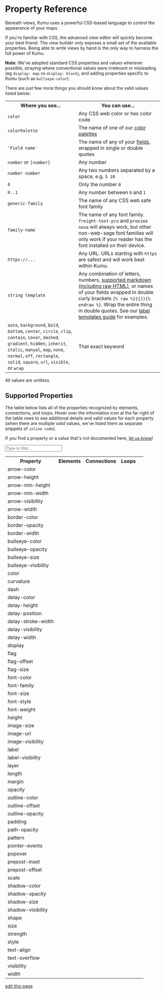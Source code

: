 # Property Reference

Beneath views, Kumu uses a powerful CSS-based language to control the appearance of your maps.

If you're familiar with CSS, the advanced view editor will quickly
become your best friend.  The view builder only exposes a small set
of the available properties.  Being able to write views by hand is
the only way to harness the full power of Kumu.

**Note:** We've adopted standard CSS properties and values wherever possible, straying where
conventional values were irrelevant or misleading (eg `display: map` vs `display: block`),
and adding properties specific to Kumu (such as `bullseye-color`).

There are just few more things you should know about the valid values listed below:

<table class="table border-bottom">
  <tbody>
    <tr>
      <th>Where you see...</th>
      <th>You can use...</th>
    </tr>
    <tr>
      <td><code>color</code></td>
      <td>Any CSS web color or hex color code</td>
    </tr>
    <tr>
      <td><code>colorPalette</code></td>
      <td>The name of one of our <a href="/guides/color-reference.html">color palettes</a></td>
    </tr>
    <tr>
      <td><code>'Field name'</code></td>
      <td>The name of any of your <a href="/guides/fields.html">fields</a>, wrapped in single or double quotes</td>
    </tr>
    <tr>
      <td><code>number</code> or <code>[number]</code></td>
      <td>Any number</td>
    </tr>
    <tr>
      <td><code>number number</code></td>
      <td>Any two numbers separated by a space, e.g. <code>5 10</code></td>
    </tr>
    <tr>
      <td><code>0</code></td>
      <td>Only the number <code>0</code></td>
    </tr>
    <tr>
      <td><code>0..1</code></td>
      <td>Any number between <code>0</code> and <code>1</code></td>
    </tr>
    <tr>
      <td><code>generic-family</code></td>
      <td>The name of any CSS web safe font family</td>
    </tr>
    <tr>
      <td><code>family-name</code></td>
      <td>The name of any font family. <code>freight-text-pro</code> and <code>proxima nova</code> will always work, but other non-web-sage font families will only work if your reader has the font installed on their device.</td>
    </tr>
    <tr>
      <td><code>https://...</code></td>
      <td>Any URL. URLs starting with <code>https</code> are safest and will work best within Kumu.</td>
    </tr>
    <tr>
      <td><code>string template</code></td>
      <td>Any combination of letters, numbers, <a href="/guides/markdown.html">supported markdown (including raw HTML)</a>, or names of your fields wrapped in double curly brackets <code>{% raw %}{{}}{% endraw %}</code>. Wrap the entire thing in double quotes. See our <a href="/guides/label-templates.html">label templates guide</a> for examples.</td>
    </tr>
    <tr>
      <td><code>auto</code>, <code>background</code>, <code>bold</code>, <code>bottom</code>, <code>center</code>, <code>circle</code>, <code>clip</code>, <code>contain</code>, <code>cover</code>, <code>dashed</code>, <code>gradient</code>, <code>hidden</code>, <code>inherit</code>, <code>italic</code>, <code>manual</code>, <code>map</code>, <code>none</code>, <code>normal</code>, <code>off</code>, <code>rectangle</code>, <code>solid</code>, <code>square</code>, <code>url</code>, <code>visible</code>, or <code>wrap</code></td>
      <td>That exact keyword</td>
    </tr>
  </tbody>
</table>

All values are unitless.

## Supported Properties

The table below lists all of the properties recognized by elements, connections, and loops. Hover over the information icon <i class="fa fa-info-circle" data-placement="left" data-html="true" title="I ❤︎ information!"></i> at the far right of the table rows to see additional details and valid values for each property (when there are multiple valid values, we've listed them as separate snippets of `inline code`).

If you find a property or a value that's not documented here, [let us know](mailto:support@kumu.io)!


<input type="text" id="search-box" class="search-box" onkeyup="searchProperties()" placeholder="Type to filter..." />

<table id="search-table" class="property-reference table borderless">
  <tbody>
    <tr>
      <th class="text-left">Property</th>
      <th class="text-center">Elements</th>
      <th class="text-center">Connections</th>
      <th class="text-center">Loops</th>
      <th class="text-center"></th>
    </tr>
    <tr>
      <td>arrow-color</td>
      <td></td>
      <td><i class="fa fa-check"></i></td>
      <td></td>
      <td><i class="fa fa-info-circle" data-placement="left" data-html="true" title="Override the arrow color for a connection.
  <br><code>color</code>
  "</i></td>
    </tr>
    <tr>
      <td>arrow-height</td>
      <td></td>
      <td><i class="fa fa-check"></i></td>
      <td></td>
      <td><i class="fa fa-info-circle" data-placement="left" data-html="true" title="Used in combination with <code>arrow-min-height</code> to set arrow height.
  <br><code>number</code>
  "</i></td>
    </tr>
    <tr>
      <td>arrow-min-height</td>
      <td></td>
      <td><i class="fa fa-check"></i></td>
      <td></td>
      <td><i class="fa fa-info-circle" data-placement="left" data-html="true" title="Used in combination with <code>arrow-height</code> to set arrow height.
  <br><code>0</code>
  "</i></td>
    </tr>
    <tr>
      <td>arrow-min-width</td>
      <td></td>
      <td><i class="fa fa-check"></i></td>
      <td></td>
      <td><i class="fa fa-info-circle" data-placement="left" data-html="true" title="Used in combination with <code>arrow-width</code> to set arrow width.
  <br><code>0</code>
  "</i></td>
    </tr>
    <tr>
      <td>arrow-visibility</td>
      <td></td>
      <td><i class="fa fa-check"></i></td>
      <td></td>
      <td><i class="fa fa-info-circle" data-placement="left" data-html="true" title="Controls arrow visibility for directed connections.
  <br><code>visible</code><br><code>hidden</code>
  "</i></td>
    </tr>
    <tr>
      <td>arrow-width</td>
      <td></td>
      <td><i class="fa fa-check"></i></td>
      <td></td>
      <td><i class="fa fa-info-circle" data-placement="left" data-html="true" title="Used in combination with <code>arrow-min-width</code> to set arrow width.
  <br><code>number</code>
  "</i></td>
    </tr>
    <tr>
      <td>border-color</td>
      <td><i class="fa fa-check"></i></td>
      <td></td>
      <td></td>
      <td><i class="fa fa-info-circle" data-placement="left" data-html="true" title="Controls border color.
  <br><code>color</code>
  "</i></td>
    </tr>
    <tr>
      <td>border-opacity</td>
      <td><i class="fa fa-check"></i></td>
      <td></td>
      <td></td>
      <td><i class="fa fa-info-circle" data-placement="left" data-html="true" title="Controls border opacity.
  <br><code>0..1</code>
  "</i></td>
    </tr>
    <tr>
      <td>border-width</td>
      <td><i class="fa fa-check"></i></td>
      <td></td>
      <td></td>
      <td><i class="fa fa-info-circle" data-placement="left" data-html="true" title="Controls border width.
  <br><code>number</code>
  "</i></td>
    </tr>
    <tr>
      <td>bullseye-color</td>
      <td><i class="fa fa-check"></i></td>
      <td></td>
      <td></td>
      <td><i class="fa fa-info-circle" data-placement="left" data-html="true" title="Controls bullseye color.
  <br><code>color</code>
  "</i></td>
    </tr>
    <tr>
      <td>bullseye-opacity</td>
      <td><i class="fa fa-check"></i></td>
      <td></td>
      <td></td>
      <td><i class="fa fa-info-circle" data-placement="left" data-html="true" title="Controls bullseye opacity.
  <br><code>0..1</code>
  "</i></td>
    </tr>
    <tr>
      <td>bullseye-size</td>
      <td><i class="fa fa-check"></i></td>
      <td></td>
      <td></td>
      <td><i class="fa fa-info-circle" data-placement="left" data-html="true" title="Controls bullseye size.
  <br><code>0..1</code>
  "</i></td>
    </tr>
    <tr>
      <td>bullseye-visibility</td>
      <td><i class="fa fa-check"></i></td>
      <td></td>
      <td></td>
      <td><i class="fa fa-info-circle" data-placement="left" data-html="true" title="Controls bullseye visibility.
  <br><code>visible</code><br><code>hidden</code>
  "</i></td>
    </tr>
    <tr>
      <td>color</td>
      <td><i class="fa fa-check"></i></td>
      <td><i class="fa fa-check"></i></td>
      <td></td>
      <td><i class="fa fa-info-circle" data-placement="left" data-html="true" title="Controls shapes' color.
  <br><code>color</code><br><code>gradient(color, color)</code>
  "</i></td>
    </tr>
    <tr>
      <td>curvature</td>
      <td></td>
      <td><i class="fa fa-check"></i></td>
      <td></td>
      <td><i class="fa fa-info-circle" data-placement="left" data-html="true" title="Controls line curvature.
  <br><code>0..1</code>
  "</i></td>
    </tr>
    <tr>
      <td>dash</td>
      <td></td>
      <td><i class="fa fa-check"></i></td>
      <td></td>
      <td><i class="fa fa-info-circle" data-placement="left" data-html="true" title="Controls the length of connection dashes (first number) and the distance between them (second number).
  <br><code>number number</code>
  "</i></td>
    </tr>
    <tr>
      <td>delay-color</td>
      <td></td>
      <td><i class="fa fa-check"></i></td>
      <td></td>
      <td><i class="fa fa-info-circle" data-placement="left" data-html="true" title="Controls color of delay markings.
  <br><code>color</code><br><code>inherit</code>
  "</i></td>
    </tr>
    <tr>
      <td>delay-height</td>
      <td></td>
      <td><i class="fa fa-check"></i></td>
      <td></td>
      <td><i class="fa fa-info-circle" data-placement="left" data-html="true" title="Controls height of delay markings.
  <br><code>number</code>
  "</i></td>
    </tr>
    <tr>
      <td>delay-position</td>
      <td></td>
      <td><i class="fa fa-check"></i></td>
      <td></td>
      <td><i class="fa fa-info-circle" data-placement="left" data-html="true" title="Controls delay markings' position along the connection.
  <br><code>0..1</code>
  "</i></td>
    </tr>
    <tr>
      <td>delay-stroke-width</td>
      <td></td>
      <td><i class="fa fa-check"></i></td>
      <td></td>
      <td><i class="fa fa-info-circle" data-placement="left" data-html="true" title="Controls width of delay markings.
  <br><code>number</code>
  "</i></td>
    </tr>
    <tr>
      <td>delay-visibility</td>
      <td></td>
      <td><i class="fa fa-check"></i></td>
      <td></td>
      <td><i class="fa fa-info-circle" data-placement="left" data-html="true" title="Controls visibility of delay markings.
  <br><code>visible</code><br><code>hidden</code>
  "</i></td>
    </tr>
    <tr>
      <td>delay-width</td>
      <td></td>
      <td><i class="fa fa-check"></i></td>
      <td></td>
      <td><i class="fa fa-info-circle" data-placement="left" data-html="true" title="Controls space between delay markings.
  <br><code>number</code>
  "</i></td>
    </tr>
    <tr>
      <td>display</td>
      <td><i class="fa fa-check"></i></td>
      <td><i class="fa fa-check"></i></td>
      <td><i class="fa fa-check"></i></td>
      <td><i class="fa fa-info-circle" data-placement="left" data-html="true" title="Controls inclusion in the map. Hidden objects will be fully removed from the map.
  <br><code>map</code><br><code>none</code>
  "</i></td>
    </tr>
    <tr>
      <td>flag</td>
      <td><i class="fa fa-check"></i></td>
      <td></td>
      <td></td>
      <td><i class="fa fa-info-circle" data-placement="left" data-html="true" title="Defines field and color scale for flags.
  <br><code>'Field name' with colorPalette</code>
  "</i></td>
    </tr>
    <tr>
      <td>flag-offset</td>
      <td><i class="fa fa-check"></i></td>
      <td></td>
      <td></td>
      <td><i class="fa fa-info-circle" data-placement="left" data-html="true" title="Controls space between flags and their elements.
  <br><code>number</code>
  "</i></td>
    </tr>
    <tr>
      <td>flag-size</td>
      <td><i class="fa fa-check"></i></td>
      <td></td>
      <td></td>
      <td><i class="fa fa-info-circle" data-placement="left" data-html="true" title="Controls thickness of flags.
  <br><code>number</code>
  "</i></td>
    </tr>
    <tr>
      <td>font-color</td>
      <td><i class="fa fa-check"></i></td>
      <td><i class="fa fa-check"></i></td>
      <td><i class="fa fa-check"></i></td>
      <td><i class="fa fa-info-circle" data-placement="left" data-html="true" title="Controls label font color.
  <br><code>color</code>
  "</i></td>
    </tr>
    <tr>
      <td>font-family</td>
      <td><i class="fa fa-check"></i></td>
      <td><i class="fa fa-check"></i></td>
      <td><i class="fa fa-check"></i></td>
      <td><i class="fa fa-info-circle" data-placement="left" data-html="true" title="Controls label font family.
  <br><code>family-name</code><br><code>generic-family</code>
  "</i></td>
    </tr>
    <tr>
      <td>font-size</td>
      <td><i class="fa fa-check"></i></td>
      <td><i class="fa fa-check"></i></td>
      <td><i class="fa fa-check"></i></td>
      <td><i class="fa fa-info-circle" data-placement="left" data-html="true" title="Controls label font size.
  <br><code>number</code>
  "</i></td>
    </tr>
    <tr>
      <td>font-style</td>
      <td><i class="fa fa-check"></i></td>
      <td><i class="fa fa-check"></i></td>
      <td><i class="fa fa-check"></i></td>
      <td><i class="fa fa-info-circle" data-placement="left" data-html="true" title="Controls label style.
  <br><code>normal</code><br><code>italic</code>
  "</i></td>
    </tr>
    <tr>
      <td>font-weight</td>
      <td><i class="fa fa-check"></i></td>
      <td><i class="fa fa-check"></i></td>
      <td><i class="fa fa-check"></i></td>
      <td><i class="fa fa-info-circle" data-placement="left" data-html="true" title="Controls label font weight.
  <br><code>normal</code><br><code>bold</code>
  "</i></td>
    </tr>
    <tr>
      <td>height</td>
      <td><i class="fa fa-check"></i></td>
      <td></td>
      <td></td>
      <td><i class="fa fa-info-circle" data-placement="left" data-html="true" title="Controls height of elements that are squares and/or rectangles.
  <br><code>auto</code><br><code>number</code>
  "</i></td>
    </tr>
    <tr>
      <td>image-size</td>
      <td><i class="fa fa-check"></i></td>
      <td></td>
      <td></td>
      <td><i class="fa fa-info-circle" data-placement="left" data-html="true" title="Controls image size.
  <br><code>cover</code><br><code>contain</code>
  "</i></td>
    </tr>
    <tr>
      <td>image-url</td>
      <td><i class="fa fa-check"></i></td>
      <td></td>
      <td></td>
      <td><i class="fa fa-info-circle" data-placement="left" data-html="true" title="Provides source url of image.
  <br><code>url(http://...)</code>
  "</i></td>
    </tr>
    <tr>
      <td>image-visibility</td>
      <td><i class="fa fa-check"></i></td>
      <td></td>
      <td></td>
      <td><i class="fa fa-info-circle" data-placement="left" data-html="true" title="Controls image visibility
  <br><code>visible</code><br><code>hidden</code>
  "</i></td>
    </tr>
    <tr>
      <td>label</td>
      <td><i class="fa fa-check"></i></td>
      <td><i class="fa fa-check"></i></td>
      <td><i class="fa fa-check"></i></td>
      <td><i class="fa fa-info-circle" data-placement="left" data-html="true" title="Replaces the default label with a label template.
  <br><code>none</code><br><code>string template</code>
  "</i></td>
    </tr>
    <tr>
      <td>label-visibility</td>
      <td><i class="fa fa-check"></i></td>
      <td><i class="fa fa-check"></i></td>
      <td><i class="fa fa-check"></i></td>
      <td><i class="fa fa-info-circle" data-placement="left" data-html="true" title="Controls label visibility for all types.
  <br><code>visible</code><br><code>hidden</code>
  "</i></td>
    </tr>
    <tr>
      <td>layer</td>
      <td><i class="fa fa-check"></i></td>
      <td><i class="fa fa-check"></i></td>
      <td><i class="fa fa-check"></i></td>
      <td><i class="fa fa-info-circle" data-placement="left" data-html="true" title="Controls whether an item is in the foreground or background.
  <br><code>auto</code><br><code>background</code>
  "</i></td>
    </tr>
    <tr>
      <td>length</td>
      <td></td>
      <td><i class="fa fa-check"></i></td>
      <td></td>
      <td><i class="fa fa-info-circle" data-placement="left" data-html="true" title="Controls connection resting length.
  <br><code>number</code>
  "</i></td>
    </tr>
    <tr>
      <td>margin</td>
      <td><i class="fa fa-check"></i></td>
      <td></td>
      <td></td>
      <td><i class="fa fa-info-circle" data-placement="left" data-html="true" title="Controls amount of space between the border of an element and its connections.
  <br><code>number</code><br><code>none</code>
  "</i></td>
    </tr>
    <tr>
      <td>opacity</td>
      <td><i class="fa fa-check"></i></td>
      <td></td>
      <td><i class="fa fa-check"></i></td>
      <td><i class="fa fa-info-circle" data-placement="left" data-html="true" title="Controls loop label opacity and element opacity.
  <br><code>0..1</code>
  "</i></td>
    </tr>
    <tr>
      <td>outline-color</td>
      <td><i class="fa fa-check"></i></td>
      <td></td>
      <td></td>
      <td><i class="fa fa-info-circle" data-placement="left" data-html="true" title="Controls the color of selected elements' outlines.
  <br><code>color</code>
  "</i></td>
    </tr>
    <tr>
      <td>outline-offset</td>
      <td><i class="fa fa-check"></i></td>
      <td></td>
      <td></td>
      <td><i class="fa fa-info-circle" data-placement="left" data-html="true" title="Controls the distance between selected elements and their outlines.
  <br><code>number</code>
  "</i></td>
    </tr>
    <tr>
      <td>outline-opacity</td>
      <td><i class="fa fa-check"></i></td>
      <td></td>
      <td></td>
      <td><i class="fa fa-info-circle" data-placement="left" data-html="true" title="Controls the opacity of selected elements' outlines.
  <br><code>0..1</code>
  "</i></td>
    </tr>
    <tr>
      <td>padding</td>
      <td><i class="fa fa-check"></i></td>
      <td></td>
      <td></td>
      <td><i class="fa fa-info-circle" data-placement="left" data-html="true" title="Controls amount of space between the border of an element and its contents (image or bullseye).
  <br><code>number</code>
  "</i></td>
    </tr>
    <tr>
      <td>path-opacity</td>
      <td></td>
      <td><i class="fa fa-check"></i></td>
      <td></td>
      <td><i class="fa fa-info-circle" data-placement="left" data-html="true" title="Controls connection opacity.
  <br><code>0..1</code>
  "</i></td>
    </tr>
    <tr>
      <td>pattern</td>
      <td></td>
      <td><i class="fa fa-check"></i></td>
      <td></td>
      <td><i class="fa fa-info-circle" data-placement="left" data-html="true" title="Controls connection pattern. Equivalent of style.
  <br><code>solid</code><br><code>dashed</code>
  "</i></td>
    </tr>
    <tr>
      <td>pointer-events</td>
      <td><i class="fa fa-check"></i></td>
      <td><i class="fa fa-check"></i></td>
      <td><i class="fa fa-check"></i></td>
      <td><i class="fa fa-info-circle" data-placement="left" data-html="true" title="Controls whether or not an item can be clicked.
  <br><code>auto</code><br><code>none</code>
  "</i></td>
    </tr>
    <tr>
      <td>popover</td>
      <td><i class="fa fa-check"></i></td>
      <td><i class="fa fa-check"></i></td>
      <td><i class="fa fa-check"></i></td>
      <td><i class="fa fa-info-circle" data-placement="left" data-html="true" title="Sets the popover content
  <br><code>none</code><br><code>string template</code>
  "</i></td>
    </tr>
    <tr>
      <td>prepost-inset</td>
      <td></td>
      <td><i class="fa fa-check"></i></td>
      <td></td>
      <td><i class="fa fa-info-circle" data-placement="left" data-html="true" title="Controls the inset of pre-labels and post-labels.
  <br><code>number</code>
  "</i></td>
    </tr>
    <tr>
      <td>prepost-offset</td>
      <td></td>
      <td><i class="fa fa-check"></i></td>
      <td></td>
      <td><i class="fa fa-info-circle" data-placement="left" data-html="true" title="Controls the offset of pre-labels and post-labels.
  <br><code>number</code>
  "</i></td>
    </tr>
    <tr>
      <td>scale</td>
      <td><i class="fa fa-check"></i></td>
      <td><i class="fa fa-check"></i></td>
      <td></td>
      <td><i class="fa fa-info-circle" data-placement="left" data-html="true" title="Controls element and connection scale (multiple of base size).
  <br><code>number</code>
  "</i></td>
    </tr>
    <tr>
      <td>shadow-color</td>
      <td><i class="fa fa-check"></i></td>
      <td></td>
      <td></td>
      <td><i class="fa fa-info-circle" data-placement="left" data-html="true" title="Controls shadow color.
  <br><code>color</code>
  "</i></td>
    </tr>
    <tr>
      <td>shadow-opacity</td>
      <td><i class="fa fa-check"></i></td>
      <td></td>
      <td></td>
      <td><i class="fa fa-info-circle" data-placement="left" data-html="true" title="Controls shadow opacity.
  <br><code>0..1</code>
  "</i></td>
    </tr>
    <tr>
      <td>shadow-size</td>
      <td><i class="fa fa-check"></i></td>
      <td></td>
      <td></td>
      <td><i class="fa fa-info-circle" data-placement="left" data-html="true" title="Controls shadow size.
  <br><code>1..5</code>
  "</i></td>
    </tr>
    <tr>
      <td>shadow-visibility</td>
      <td><i class="fa fa-check"></i></td>
      <td></td>
      <td></td>
      <td><i class="fa fa-info-circle" data-placement="left" data-html="true" title="Controls shadow visibility
  <br><code>visible</code><br><code>hidden</code>
  "</i></td>
    </tr>
    <tr>
      <td>shape</td>
      <td><i class="fa fa-check"></i></td>
      <td></td>
      <td></td>
      <td><i class="fa fa-info-circle" data-placement="left" data-html="true" title="Controls shape.
  <br><code>circle</code><br><code>square</code><br><code>rectangle</code>
  "</i></td>
    </tr>
    <tr>
      <td>size</td>
      <td><i class="fa fa-check"></i></td>
      <td><i class="fa fa-check"></i></td>
      <td></td>
      <td><i class="fa fa-info-circle" data-placement="left" data-html="true" title="Controls base size.
  <br><code>number</code>
  "</i></td>
    </tr>
    <tr>
      <td>strength</td>
      <td></td>
      <td><i class="fa fa-check"></i></td>
      <td></td>
      <td><i class="fa fa-info-circle" data-placement="left" data-html="true" title="Controls connection strength.
  <br><code>0..1</code>
  "</i></td>
    </tr>
    <tr>
      <td>style</td>
      <td></td>
      <td><i class="fa fa-check"></i></td>
      <td></td>
      <td><i class="fa fa-info-circle" data-placement="left" data-html="true" title="Controls connection style. Equivalent of pattern.
  <br><code>solid</code><br><code>dashed</code>
  "</i></td>
    </tr>
    <tr>
      <td>text-align</td>
      <td><i class="fa fa-check"></i></td>
      <td></td>
      <td></td>
      <td><i class="fa fa-info-circle" data-placement="left" data-html="true" title="Controls alignment of element labels.
  <br><code>bottom</code><br><code>center</code>
  "</i></td>
    </tr>
    <tr>
      <td>text-overflow</td>
      <td><i class="fa fa-check"></i></td>
      <td><i class="fa fa-check"></i></td>
      <td><i class="fa fa-check"></i></td>
      <td><i class="fa fa-info-circle" data-placement="left" data-html="true" title="Controls text wrapping and truncating.
  <br><code>off</code><br><code>auto</code><br><code>auto [number]</code><br><code>manual</code><br><code>wrap [number]</code><br><code>clip [number]</code>
  "</i></td>
    </tr>
    <tr>
      <td>visibility</td>
      <td><i class="fa fa-check"></i></td>
      <td><i class="fa fa-check"></i></td>
      <td><i class="fa fa-check"></i></td>
      <td><i class="fa fa-info-circle" data-placement="left" data-html="true" title="Controls visibility. Hidden objects will still affect layout and metrics.
  <br><code>visible</code><br><code>hidden</code>
  "</i></td>
    </tr>
    <tr>
      <td>width</td>
      <td><i class="fa fa-check"></i></td>
      <td></td>
      <td></td>
      <td><i class="fa fa-info-circle" data-placement="left" data-html="true" title="Controls width of elements that are squares and/or rectangles.
  <br><code>auto</code><br><code>number</code>
  "</i></td>
    </tr>
  </tbody>
</table>

<script type="text/javascript">

function searchProperties() {
    let searchBox = document.querySelector("#search-box"),
        searchTerm = searchBox.value.toLowerCase(),
        table = document.querySelector("#search-table"),
        rows = table.querySelectorAll("tr"),
        i;

    for(i = 1; i < rows.length; i++) {
        let nameCell = rows[i].querySelector("td"),
            infoCell = rows[i].querySelector("td:last-child"),

            name = nameCell.textContent,
            info = infoCell.querySelector('i').dataset.originalTitle,

            textToSearch = `${name.toLowerCase()} ${info.toLowerCase()}`;

        if(textToSearch.indexOf(searchTerm) > -1) {
            rows[i].style.display = "table-row";
        } else {
            rows[i].style.display = "none";
        }
    }
}

</script>

<span class="edit-link"><a href="https://github.com/kumu/docs/blob/master/guides/property-reference.md" target="_blank"><i class="fa fa-github"></i> edit this page</a></span>

